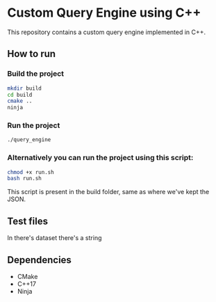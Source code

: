 # Custom Query Engine using C++

This repository contains a custom query engine implemented in C++. 


## How to run
### Build the project
```bash
mkdir build
cd build
cmake ..
ninja
```
### Run the project
```bash
./query_engine
```

### Alternatively you can run the project using this script:
```bash
chmod +x run.sh
bash run.sh
```
This script is present in the build folder, same as where we've kept the JSON.

## Test files
In there's dataset there's a string 


## Dependencies
- CMake
- C++17
- Ninja
